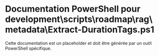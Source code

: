# Documentation PowerShell pour development\scripts\roadmap\rag\metadata\Extract-DurationTags.ps1

Cette documentation est un placeholder et doit être générée par un outil PowerShell spécifique.
